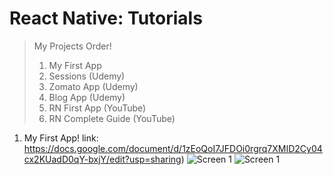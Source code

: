 # React Native: Tutorials
> My Projects Order!
> 1. My First App
> 2. Sessions (Udemy)
> 3. Zomato App (Udemy)
> 4. Blog App (Udemy)
> 5. RN First App (YouTube)
> 6. RN Complete Guide (YouTube) 

1) My First App!
 link: https://docs.google.com/document/d/1zEoQoI7JFDOi0rgrq7XMID2Cy04cx2KUadD0qY-bxjY/edit?usp=sharing)
 ![Screen 1](https://github.com/iamnadhu/react-native/blob/master/screenshot/1.png)
 ![Screen 1](https://github.com/iamnadhu/react-native/blob/master/screenshot/2.png)